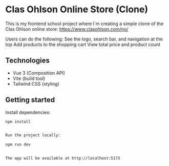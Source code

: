 # Clas Ohlson Online Store (Clone)

This is my frontend school project where I´m creating a simple clone of the Clas Ohlson online store:
https://www.clasohlson.com/no/

Users can do the following:
See the logo, search bar, and navigation at the top
Add products to the shopping cart
View total price and product count

## Technologies
- Vue 3 (Composition API)
- Vite (build tool)
- Tailwind CSS (styling)

## Getting started
Install dependencies:

```bash
npm install


Run the project locally:

npm run dev


The app will be available at http://localhost:5173